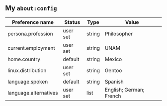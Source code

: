 ## My `about:config`

| Preference name  | Status | Type | Value |
| -------- | ------- |-------- | ------- |
| persona.profession | user set | string | Philosopher |
| current.employment  | user set | string | UNAM |
| home.country | default | string | Mexico |
| linux.distribution | user set | string | Gentoo |
| language.spoken | default | string | Spanish |
| language.alternatives | user set | list | English; German; French |